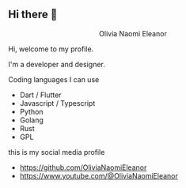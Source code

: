 ## Hi there 👋

<div align=center>
Olivia Naomi Eleanor
</div>


Hi, welcome to my profile.

I'm a developer and designer.


Coding languages I can use

- Dart / Flutter
- Javascript / Typescript
- Python
- Golang
- Rust
- GPL


this is my social media profile

- https://github.com/OliviaNaomiEleanor
- https://www.youtube.com/@OliviaNaomiEleanor